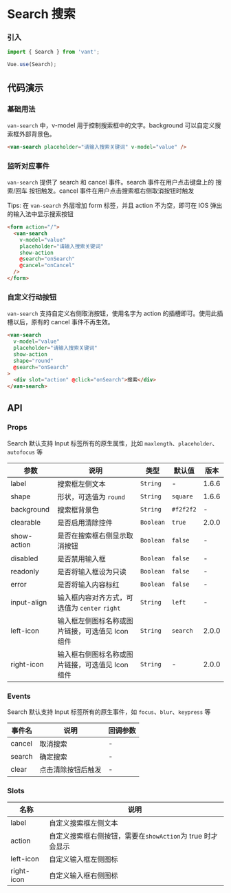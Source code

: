 # Search 搜索

### 引入

``` javascript
import { Search } from 'vant';

Vue.use(Search);
```

## 代码演示

### 基础用法

`van-search` 中，v-model 用于控制搜索框中的文字。background 可以自定义搜索框外部背景色。

```html
<van-search placeholder="请输入搜索关键词" v-model="value" />
```

### 监听对应事件

`van-search` 提供了 search 和 cancel 事件。search 事件在用户点击键盘上的 搜索/回车 按钮触发。cancel 事件在用户点击搜索框右侧取消按钮时触发

Tips: 在 `van-search` 外层增加 form 标签，并且 action 不为空，即可在 IOS 弹出的输入法中显示搜索按钮

```html
<form action="/">
  <van-search
    v-model="value"
    placeholder="请输入搜索关键词"
    show-action
    @search="onSearch"
    @cancel="onCancel"
  />
</form>
```

### 自定义行动按钮

`van-search` 支持自定义右侧取消按钮，使用名字为 action 的插槽即可。使用此插槽以后，原有的 cancel 事件不再生效。

```html
<van-search
  v-model="value"
  placeholder="请输入搜索关键词"
  show-action
  shape="round"
  @search="onSearch"
>
  <div slot="action" @click="onSearch">搜索</div>
</van-search>
```

## API

### Props

Search 默认支持 Input 标签所有的原生属性，比如 `maxlength`、`placeholder`、`autofocus` 等

| 参数 | 说明 | 类型 | 默认值 | 版本 |
|------|------|------|------|------|
| label | 搜索框左侧文本 | `String` | - | 1.6.6 |
| shape | 形状，可选值为 `round` | `String` | `square` | 1.6.6 |
| background | 搜索框背景色 | `String` | `#f2f2f2` | - |
| clearable | 是否启用清除控件 | `Boolean` | `true` | 2.0.0 |
| show-action | 是否在搜索框右侧显示取消按钮 | `Boolean` | `false` | - |
| disabled | 是否禁用输入框 | `Boolean` | `false` | - |
| readonly | 是否将输入框设为只读 | `Boolean` | `false` | - |
| error | 是否将输入内容标红 | `Boolean` | `false` | - |
| input-align | 输入框内容对齐方式，可选值为 `center` `right` | `String` | `left` | - |
| left-icon | 输入框左侧图标名称或图片链接，可选值见 Icon 组件 | `String` | `search` | 2.0.0 |
| right-icon | 输入框右侧图标名称或图片链接，可选值见 Icon 组件 | `String` | - | 2.0.0 |

### Events

Search 默认支持 Input 标签所有的原生事件，如 `focus`、`blur`、`keypress` 等

| 事件名 | 说明 | 回调参数 |
|------|------|------|
| cancel | 取消搜索 | - |
| search | 确定搜索 | - |
| clear | 点击清除按钮后触发 | - |

### Slots

| 名称 | 说明 |
|------|------|
| label | 自定义搜索框左侧文本 |
| action | 自定义搜索框右侧按钮，需要在`showAction`为 true 时才会显示 |
| left-icon | 自定义输入框左侧图标 |
| right-icon | 自定义输入框右侧图标 |
